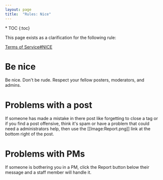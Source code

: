 ```yaml
---
layout: page
title:  "Rules: Nice"
---
```


<div class="toc" markdown="1">
  * TOC
  {:toc}
</div>

This page exists as a clarification for the following rule:

[Terms of Service#NICE](/rules/terms-of-service/#nice)

# Be nice

Be nice. Don't be rude. Respect your fellow posters, moderators, and admins.

# Problems with a post

If someone has made a mistake in there post like forgetting to close a tag or if you find a post offensive, think it's spam or have a problem that could need a administrators help, then use the [[Image:Report.png]] link at the bottom right of the post.

# Problems with PMs

If someone is bothering you in a PM, click the Report button below their message and a staff member will handle it.
